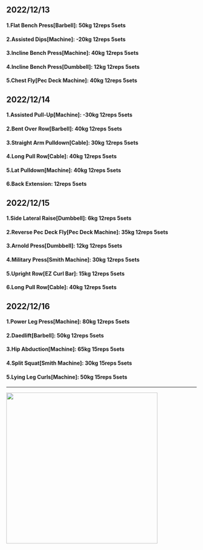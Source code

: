 ## 2022/12/13
#### 1.Flat Bench Press\[Barbell\]: 50kg 12reps 5sets
#### 2.Assisted Dips\[Machine\]: -20kg 12reps 5sets
#### 3.Incline Bench Press\[Machine\]: 40kg 12reps 5sets
#### 4.Incline Bench Press\[Dumbbell\]: 12kg 12reps 5sets
#### 5.Chest Fly\[Pec Deck Machine\]: 40kg 12reps 5sets

## 2022/12/14
#### 1.Assisted Pull-Up\[Machine\]: -30kg 12reps 5sets
#### 2.Bent Over Row\[Barbell\]: 40kg 12reps 5sets
#### 3.Straight Arm Pulldown\[Cable\]: 30kg 12reps 5sets
#### 4.Long Pull Row\[Cable\]: 40kg 12reps 5sets
#### 5.Lat Pulldown\[Machine\]: 40kg 12reps 5sets
#### 6.Back Extension: 12reps 5sets

## 2022/12/15
#### 1.Side Lateral Raise\[Dumbbell\]: 6kg 12reps 5sets
#### 2.Reverse Pec Deck Fly\[Pec Deck Machine\]: 35kg 12reps 5sets
#### 3.Arnold Press\[Dumbbell\]: 12kg 12reps 5sets
#### 4.Military Press\[Smith Machine\]: 30kg 12reps 5sets
#### 5.Upright Row\[EZ Curl Bar\]: 15kg 12reps 5sets
#### 6.Long Pull Row\[Cable\]: 40kg 12reps 5sets

## 2022/12/16
#### 1.Power Leg Press\[Machine\]: 80kg 12reps 5sets
#### 2.Daedlift\[Barbell\]: 50kg 12reps 5sets
#### 3.Hip Abduction\[Machine\]: 65kg 15reps 5sets
#### 4.Split Squat\[Smith Machine\]: 30kg 15reps 5sets
#### 5.Lying Leg Curls\[Machine\]: 50kg 15reps 5sets

---

<img src='../_resources/__067.png' width='400px' />
